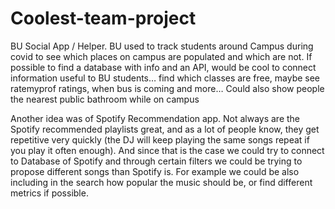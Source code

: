 # Coolest-team-project

BU Social App / Helper. BU used to track students around Campus during covid to see which places on campus are populated and which are not. If possible to find a database with info and an API, would be cool to connect information useful to BU students… find which classes are free, maybe see ratemyprof ratings, when bus is coming and more… Could also show people the nearest public bathroom while on campus

Another idea was of Spotify Recommendation app. Not always are the Spotify recommended playlists great, and as a lot of people know, they get repetitive very quickly (the DJ will keep playing the same songs repeat if you play it often enough). And since that is the case we could try to connect to Database of Spotify and through certain filters we could be trying to propose different songs than Spotify is. For example we could be also including in the search how popular the music should be, or find different metrics if possible.
